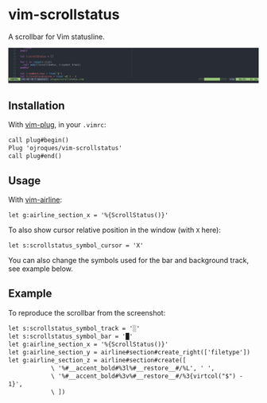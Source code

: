 # vim-scrollstatus

A scrollbar for Vim statusline.

![vim-scrollstatus](statusbar.png)

## Installation

With [vim-plug](https://github.com/junegunn/vim-plug), in your `.vimrc`:

```vim
call plug#begin()
Plug 'ojroques/vim-scrollstatus'
call plug#end()
```

## Usage
With [vim-airline](https://github.com/vim-airline/vim-airline):
```vim
let g:airline_section_x = '%{ScrollStatus()}'
```

To also show cursor relative position in the window (with `X` here):
```vim
let s:scrollstatus_symbol_cursor = 'X'
```

You can also change the symbols used for the bar and background track, see example below.

## Example

To reproduce the scrollbar from the screenshot:
```vim
let s:scrollstatus_symbol_track = '░'
let s:scrollstatus_symbol_bar = '█'
let g:airline_section_x = '%{ScrollStatus()}'
let g:airline_section_y = airline#section#create_right(['filetype'])
let g:airline_section_z = airline#section#create([
            \ '%#__accent_bold#%3l%#__restore__#/%L', ' ',
            \ '%#__accent_bold#%3v%#__restore__#/%3{virtcol("$") - 1}',
            \ ])
```
